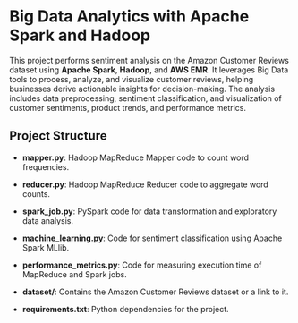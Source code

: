 # Big Data Analytics with Apache Spark and Hadoop

This project performs sentiment analysis on the Amazon Customer Reviews dataset using **Apache Spark**, **Hadoop**, and **AWS EMR**. It leverages Big Data tools to process, analyze, and visualize customer reviews, helping businesses derive actionable insights for decision-making. The analysis includes data preprocessing, sentiment classification, and visualization of customer sentiments, product trends, and performance metrics.

## Project Structure

- **mapper.py**: Hadoop MapReduce Mapper code to count word frequencies.
- **reducer.py**: Hadoop MapReduce Reducer code to aggregate word counts.
- **spark_job.py**: PySpark code for data transformation and exploratory data analysis.
- **machine_learning.py**: Code for sentiment classification using Apache Spark MLlib.
- **performance_metrics.py**: Code for measuring execution time of MapReduce and Spark jobs.
- **dataset/**: Contains the Amazon Customer Reviews dataset or a link to it.
- **requirements.txt**: Python dependencies for the project.


   ```
